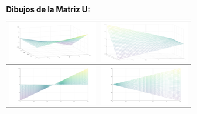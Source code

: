 ## Dibujos de la Matriz U:

![](3d_view_1.png)  |  ![](3d_view_2.png)
:-------------------------:|:-------------------------: 
![](front_view.png)  |  ![](side_view.png)

